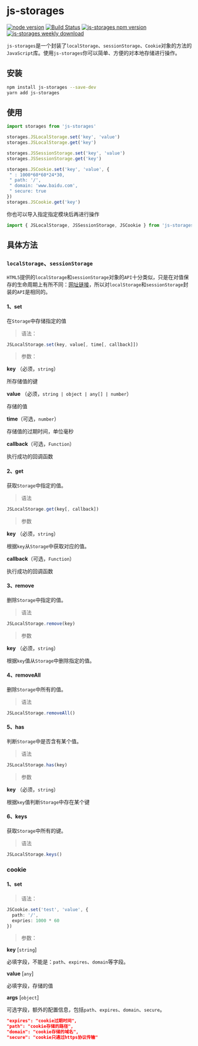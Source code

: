 # js-storages
[![node version](https://badgen.net/npm/node/next)]() [![Build Status](https://travis-ci.org/CCZX/js-storage.svg?branch=master)](https://travis-ci.org/CCZX/js-storage) [![js-storages npm version](https://badgen.net/npm/v/js-storages)](https://www.npmjs.com/package/js-storages) [![js-storages weekly download](https://badgen.net/npm/dw/js-storages)](https://www.npmjs.com/package/js-storages)

`js-storages`是一个封装了`localStorage`、`sessionStorage`、`Cookie`对象的方法的`JavaScript`库。使用`js-storages`你可以简单、方便的对本地存储进行操作。

## 安装

```bash
npm install js-storages --save-dev
yarn add js-storages
```

## 使用

```javascript
import storages from 'js-storages'

storages.JSLocalStorage.set('key', 'value')
storages.JSLocalStorage.get('key')

storages.JSSessionStorage.set('key', 'value')
storages.JSSessionStorage.get('key')

storages.JSCookie.set('key', 'value', {
 " : 1000*60*60*24*30,
 " path: '/',
 " domain: 'www.baidu.com',
 " secure: true
})
storages.JSCookie.get('key')
```

你也可以导入指定指定模块后再进行操作
```javascript
import { JSLocalStorage, JSSessionStorage, JSCookie } from 'js-storages'
```

## 具体方法

### `localStorage`、`sessionStorage`
`HTML5`提供的`localStorage`和`sessionStorage`对象的`API`十分类似，只是在对值保存的生命周期上有所不同：[网址链接](https://juejin.im/post/5a191c47f265da43111fe859)，所以对`localStorage`和`sessionStorage`封装的`API`是相同的。

#### 1、set

在`Storage`中存储指定的值

> 语法：

```ts
JSLocalStorage.set(key, value[, time[, callback]])
```

> 参数：

**key** （必须，`string`）

所存储值的键

**value** （必须，`string | object | any[] | number`）

存储的值

**time**（可选，`number`）

存储值的过期时间，单位毫秒

**callback**（可选，`Function`）

执行成功的回调函数

#### 2、get

获取`Storage`中指定的值。

> 语法

```javascript
JSLocalStorage.get(key[, callback])
```

> 参数

**key** （必须，`string`）

根据`key`从`Storage`中获取对应的值。

**callback**（可选，`Function`）

执行成功的回调函数

#### 3、remove

删除`Storage`中指定的值。

> 语法

```javascript
JSLocalStorage.remove(key)
```
> 参数

**key** （必须，`string`）

根据`key`值从`Storage`中删除指定的值。

#### 4、removeAll

删除`Storage`中所有的值。

> 语法

```javascript
JSLocalStorage.removeAll()
```
#### 5、has

判断`Storage`中是否含有某个值。

> 语法

```javascript
JSLocalStorage.has(key)
```
> 参数

**key** （必须，`string`）

根据`key`值判断`Storage`中存在某个键

#### 6、keys

获取`Storage`中所有的键。

> 语法

```javascript
JSLocalStorage.keys()
```

### cookie

#### 1、set

> 语法：

```ts
JSCookie.set('test', 'value', {
  path: '/',
  expries: 1000 * 60
})
```

> 参数：

**key** [`string`]

必填字段，不能是：`path`、`expires`、`domain`等字段。

**value** [`any`]

必填字段，存储的值

**args** [`object`]

可选字段，额外的配置信息，包括`path`、`expires`、`domain`、`secure`。
```json
"expires": "cookie过期时间",
"path": "cookie存储的路径",
"domain": "cookie存储的域名",
"secure": "cookie只通过https协议传输"
```
